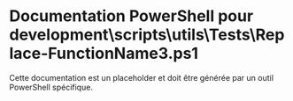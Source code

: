 # Documentation PowerShell pour development\scripts\utils\Tests\Replace-FunctionName3.ps1

Cette documentation est un placeholder et doit être générée par un outil PowerShell spécifique.
